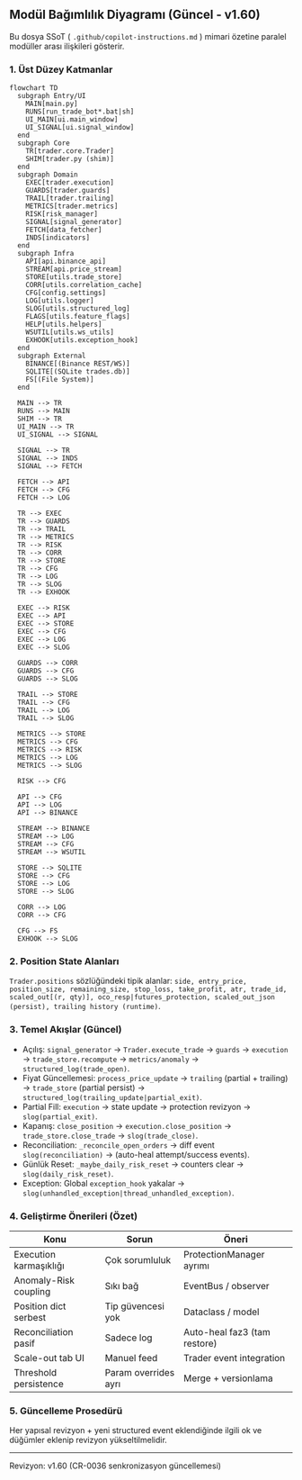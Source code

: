 ## Modül Bağımlılık Diyagramı (Güncel - v1.60)

Bu dosya SSoT ( `.github/copilot-instructions.md` ) mimari özetine paralel modüller arası ilişkileri gösterir.

### 1. Üst Düzey Katmanlar

```mermaid
flowchart TD
  subgraph Entry/UI
    MAIN[main.py]
    RUNS[run_trade_bot*.bat|sh]
    UI_MAIN[ui.main_window]
    UI_SIGNAL[ui.signal_window]
  end
  subgraph Core
    TR[trader.core.Trader]
    SHIM[trader.py (shim)]
  end
  subgraph Domain
    EXEC[trader.execution]
    GUARDS[trader.guards]
    TRAIL[trader.trailing]
    METRICS[trader.metrics]
    RISK[risk_manager]
    SIGNAL[signal_generator]
    FETCH[data_fetcher]
    INDS[indicators]
  end
  subgraph Infra
    API[api.binance_api]
    STREAM[api.price_stream]
    STORE[utils.trade_store]
    CORR[utils.correlation_cache]
    CFG[config.settings]
    LOG[utils.logger]
    SLOG[utils.structured_log]
    FLAGS[utils.feature_flags]
    HELP[utils.helpers]
    WSUTIL[utils.ws_utils]
    EXHOOK[utils.exception_hook]
  end
  subgraph External
    BINANCE[(Binance REST/WS)]
    SQLITE[(SQLite trades.db)]
    FS[(File System)]
  end

  MAIN --> TR
  RUNS --> MAIN
  SHIM --> TR
  UI_MAIN --> TR
  UI_SIGNAL --> SIGNAL

  SIGNAL --> TR
  SIGNAL --> INDS
  SIGNAL --> FETCH

  FETCH --> API
  FETCH --> CFG
  FETCH --> LOG

  TR --> EXEC
  TR --> GUARDS
  TR --> TRAIL
  TR --> METRICS
  TR --> RISK
  TR --> CORR
  TR --> STORE
  TR --> CFG
  TR --> LOG
  TR --> SLOG
  TR --> EXHOOK

  EXEC --> RISK
  EXEC --> API
  EXEC --> STORE
  EXEC --> CFG
  EXEC --> LOG
  EXEC --> SLOG

  GUARDS --> CORR
  GUARDS --> CFG
  GUARDS --> SLOG

  TRAIL --> STORE
  TRAIL --> CFG
  TRAIL --> LOG
  TRAIL --> SLOG

  METRICS --> STORE
  METRICS --> CFG
  METRICS --> RISK
  METRICS --> LOG
  METRICS --> SLOG

  RISK --> CFG

  API --> CFG
  API --> LOG
  API --> BINANCE

  STREAM --> BINANCE
  STREAM --> LOG
  STREAM --> CFG
  STREAM --> WSUTIL

  STORE --> SQLITE
  STORE --> CFG
  STORE --> LOG
  STORE --> SLOG

  CORR --> LOG
  CORR --> CFG

  CFG --> FS
  EXHOOK --> SLOG
```

### 2. Position State Alanları
`Trader.positions` sözlüğündeki tipik alanlar: `side, entry_price, position_size, remaining_size, stop_loss, take_profit, atr, trade_id, scaled_out[(r, qty)], oco_resp|futures_protection, scaled_out_json (persist), trailing history (runtime)`.

### 3. Temel Akışlar (Güncel)
- Açılış: `signal_generator` → `Trader.execute_trade` → `guards` → `execution` → `trade_store.recompute` → `metrics/anomaly` → `structured_log(trade_open)`.
- Fiyat Güncellemesi: `process_price_update` → `trailing` (partial + trailing) → `trade_store` (partial persist) → `structured_log(trailing_update|partial_exit)`.
- Partial Fill: `execution` → state update → protection revizyon → `slog(partial_exit)`.
- Kapanış: `close_position` → `execution.close_position` → `trade_store.close_trade` → `slog(trade_close)`.
- Reconciliation: `_reconcile_open_orders` → diff event `slog(reconciliation)` → (auto-heal attempt/success events).
- Günlük Reset: `_maybe_daily_risk_reset` → counters clear → `slog(daily_risk_reset)`.
- Exception: Global `exception_hook` yakalar → `slog(unhandled_exception|thread_unhandled_exception)`.

### 4. Geliştirme Önerileri (Özet)
| Konu | Sorun | Öneri |
|------|-------|-------|
| Execution karmaşıklığı | Çok sorumluluk | ProtectionManager ayrımı |
| Anomaly-Risk coupling | Sıkı bağ | EventBus / observer |
| Position dict serbest | Tip güvencesi yok | Dataclass / model |
| Reconciliation pasif | Sadece log | Auto-heal faz3 (tam restore) |
| Scale-out tab UI | Manuel feed | Trader event integration |
| Threshold persistence | Param overrides ayrı | Merge + versionlama |

### 5. Güncelleme Prosedürü
Her yapısal revizyon + yeni structured event eklendiğinde ilgili ok ve düğümler eklenip revizyon yükseltilmelidir.

---
Revizyon: v1.60 (CR-0036 senkronizasyon güncellemesi)
